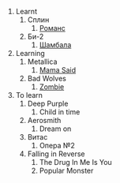 1. Learnt
   1. Сплин
      1. [Романс](/texts/spleen/romance.md)
   1. Би-2
      1. [Шамбала](/texts/bi-2/shambala.md)
1. Learning
   1. Metallica
      1. [Mama Said](/texts/metallica/mama%20said.md)
   1. Bad Wolves
      1. [Zombie](/texts/bad%20wolves/zombie.md)
1. To learn
   1. Deep Purple
      1. Child in time
   1. Aerosmith
      1. Dream on
   1. Витас
      1. Опера №2
   1. Falling in Reverse
      1. The Drug In Me Is You
      1. Popular Monster
